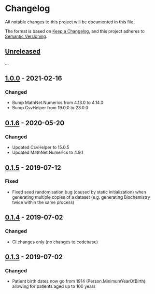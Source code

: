 # Changelog
All notable changes to this project will be documented in this file.

The format is based on [Keep a Changelog](https://keepachangelog.com/en/1.0.0/),
and this project adheres to [Semantic Versioning](https://semver.org/spec/v2.0.0.html).


## [Unreleased]

...

## [1.0.0] - 2021-02-16

### Changed


- Bump MathNet.Numerics from 4.13.0 to 4.14.0
- Bump CsvHelper from 19.0.0 to 23.0.0

## [0.1.6] - 2020-05-20

### Changed

- Updated CsvHelper to 15.0.5
- Updated MathNet.Numerics to 4.9.1

## [0.1.5] - 2019-07-12

### Fixed

- Fixed seed randomisation bug (caused by static initialization) when generating multiple copies of a dataset (e.g. generating Biochemistry twice within the same process)

## [0.1.4] - 2019-07-02

### Changed
- CI changes only (no changes to codebase)

## [0.1.3] - 2019-07-02

### Changed

- Patient birth dates now go from 1914 (Person.MinimumYearOfBirth) allowing for patients aged up to 100 years

[Unreleased]: https://github.com/HicServices/BadMedicine/compare/v1.0.0...develop
[1.0.0]: https://github.com/HicServices/BadMedicine/compare/v0.1.6...v1.0.0
[0.1.6]: https://github.com/HicServices/BadMedicine/compare/v0.1.5...v0.1.6
[0.1.5]: https://github.com/HicServices/BadMedicine/compare/v0.1.4...v0.1.5
[0.1.4]: https://github.com/HicServices/BadMedicine/compare/v0.1.3...v0.1.4
[0.1.3]: https://github.com/HicServices/BadMedicine/compare/0.0.1.2...v0.1.3
